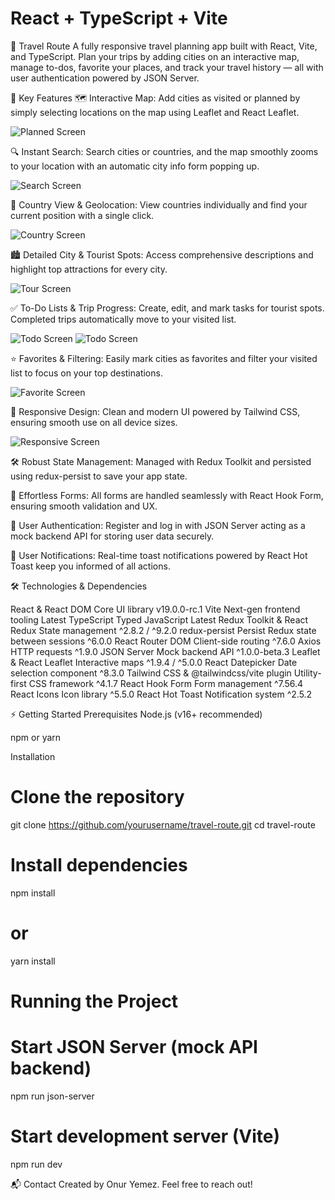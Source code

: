 # React + TypeScript + Vite

🚀 Travel Route
A fully responsive travel planning app built with React, Vite, and TypeScript. Plan your trips by adding cities on an interactive map, manage to-dos, favorite your places, and track your travel history — all with user authentication powered by JSON Server.

🎯 Key Features
🗺️ Interactive Map:
Add cities as visited or planned by simply selecting locations on the map using Leaflet and React Leaflet.

![Planned Screen](/planned.png)

🔍 Instant Search:
Search cities or countries, and the map smoothly zooms to your location with an automatic city info form popping up.

![Search Screen](/search.png)

📍 Country View & Geolocation:
View countries individually and find your current position with a single click.

![Country Screen](/country.png)

🏙️ Detailed City & Tourist Spots:
Access comprehensive descriptions and highlight top attractions for every city.

![Tour Screen](/tour1.png)

✅ To-Do Lists & Trip Progress:
Create, edit, and mark tasks for tourist spots. Completed trips automatically move to your visited list.

![Todo Screen](/todo.png)
![Todo Screen](/todoPlan.png)

⭐ Favorites & Filtering:
Easily mark cities as favorites and filter your visited list to focus on your top destinations.

![Favorite Screen](/favList.png)

📱 Responsive Design:
Clean and modern UI powered by Tailwind CSS, ensuring smooth use on all device sizes.

![Responsive Screen](/responsive.png)

🛠️ Robust State Management:
Managed with Redux Toolkit and persisted using redux-persist to save your app state.

📝 Effortless Forms:
All forms are handled seamlessly with React Hook Form, ensuring smooth validation and UX.

👤 User Authentication:
Register and log in with JSON Server acting as a mock backend API for storing user data securely.

🔔 User Notifications:
Real-time toast notifications powered by React Hot Toast keep you informed of all actions.

🛠️ Technologies & Dependencies

React & React DOM Core UI library v19.0.0-rc.1
Vite Next-gen frontend tooling Latest
TypeScript Typed JavaScript Latest
Redux Toolkit & React Redux State management ^2.8.2 / ^9.2.0
redux-persist Persist Redux state between sessions ^6.0.0
React Router DOM Client-side routing ^7.6.0
Axios HTTP requests ^1.9.0
JSON Server Mock backend API ^1.0.0-beta.3
Leaflet & React Leaflet Interactive maps ^1.9.4 / ^5.0.0
React Datepicker Date selection component ^8.3.0
Tailwind CSS & @tailwindcss/vite plugin Utility-first CSS framework ^4.1.7
React Hook Form Form management ^7.56.4
React Icons Icon library ^5.5.0
React Hot Toast Notification system ^2.5.2

⚡ Getting Started
Prerequisites
Node.js (v16+ recommended)

npm or yarn

Installation

# Clone the repository

git clone https://github.com/yourusername/travel-route.git
cd travel-route

# Install dependencies

npm install

# or

yarn install

# Running the Project

# Start JSON Server (mock API backend)

npm run json-server

# Start development server (Vite)

npm run dev

📬 Contact
Created by Onur Yemez.
Feel free to reach out!
